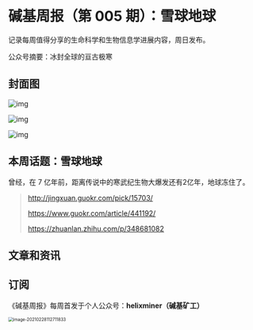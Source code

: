 # 碱基周报（第 005 期）：雪球地球

记录每周值得分享的生命科学和生物信息学进展内容，周日发布。



公众号摘要：冰封全球的亘古极寒

## 封面图

![img](https://static.fungenomics.com/images/2021/03/v2-0f59a04abb774e9bde3e5bd9ae5b61e3_1440w.jpg)



![img](https://static.fungenomics.com/images/2021/03/cold-foggy-freeze-freezing-219837-20210329184756045.jpg)

![img](https://static.fungenomics.com/images/2021/03/maxresdefault.jpg)





## 本周话题：雪球地球

曾经，在 7 亿年前，距离传说中的寒武纪生物大爆发还有2亿年，地球冻住了。







> http://jingxuan.guokr.com/pick/15703/
>
> https://www.guokr.com/article/441192/
>
> https://zhuanlan.zhihu.com/p/348681082



## 文章和资讯





## 订阅

《碱基周报》每周首发于个人公众号：**helixminer（碱基矿工）**

<img src="https://static.fungenomics.com/images/2021/03/helixminer-mid-red.png" alt="image-20210228112711833" style="zoom:60%;" />